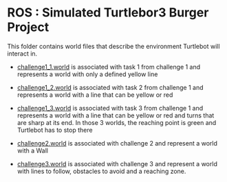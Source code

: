 # ROS : Simulated Turtlebor3 Burger Project

This folder contains world files that describe the environment Turtlebot will interact in.

  - [challenge1_1.world](challenge1_1.world) is associated with task 1 from challenge 1 and represents a world with only a defined yellow line
  - [challenge1_2.world](challenge1_2.world) is associated with task 2 from challenge 1 and represents a world with a line that can be yellow or red
  - [challenge1_3.world](challenge1_3.world) is associated with task 3 from challenge 1 and represents a world with a line that can be yellow or red and turns that are sharp at its end.
  In those 3 worlds, the reaching point is green and Turtlebot has to stop there

  - [challenge2.world](challenge2.world) is associated with challenge 2 and represent a world with a Wall
  - [challenge3.world](challenge3.world) is associated with challenge 3 and represent a world with lines to follow, obstacles to avoid and a reaching zone.
